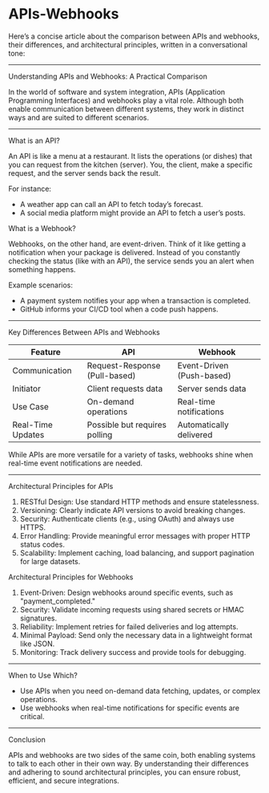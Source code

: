 # APIs-Webhooks


Here’s a concise article about the comparison between APIs and webhooks, their differences, and architectural principles, written in a conversational tone:

---

 Understanding APIs and Webhooks: A Practical Comparison

In the world of software and system integration, APIs (Application Programming Interfaces) and webhooks play a vital role. Although both enable communication between different systems, they work in distinct ways and are suited to different scenarios.

---

 What is an API?

An API is like a menu at a restaurant. It lists the operations (or dishes) that you can request from the kitchen (server). You, the client, make a specific request, and the server sends back the result. 

For instance:
- A weather app can call an API to fetch today’s forecast.
- A social media platform might provide an API to fetch a user’s posts.

 What is a Webhook?

Webhooks, on the other hand, are event-driven. Think of it like getting a notification when your package is delivered. Instead of you constantly checking the status (like with an API), the service sends you an alert when something happens.

Example scenarios:
- A payment system notifies your app when a transaction is completed.
- GitHub informs your CI/CD tool when a code push happens.

---

 Key Differences Between APIs and Webhooks

| Feature               | API                           | Webhook                      |
|-----------------------|------------------------------------|-----------------------------------|
| Communication     | Request-Response (Pull-based)     | Event-Driven (Push-based)        |
| Initiator         | Client requests data              | Server sends data                |
| Use Case          | On-demand operations              | Real-time notifications          |
| Real-Time Updates | Possible but requires polling     | Automatically delivered          |

While APIs are more versatile for a variety of tasks, webhooks shine when real-time event notifications are needed.

---

 Architectural Principles for APIs

1. RESTful Design: Use standard HTTP methods and ensure statelessness.
2. Versioning: Clearly indicate API versions to avoid breaking changes.
3. Security: Authenticate clients (e.g., using OAuth) and always use HTTPS.
4. Error Handling: Provide meaningful error messages with proper HTTP status codes.
5. Scalability: Implement caching, load balancing, and support pagination for large datasets.

 Architectural Principles for Webhooks

1. Event-Driven: Design webhooks around specific events, such as "payment_completed."
2. Security: Validate incoming requests using shared secrets or HMAC signatures.
3. Reliability: Implement retries for failed deliveries and log attempts.
4. Minimal Payload: Send only the necessary data in a lightweight format like JSON.
5. Monitoring: Track delivery success and provide tools for debugging.

---

 When to Use Which?

- Use APIs when you need on-demand data fetching, updates, or complex operations.
- Use webhooks when real-time notifications for specific events are critical.

---

 Conclusion

APIs and webhooks are two sides of the same coin, both enabling systems to talk to each other in their own way. By understanding their differences and adhering to sound architectural principles, you can ensure robust, efficient, and secure integrations.
